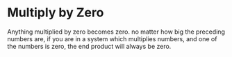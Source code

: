 # Multiply by Zero

Anything multiplied by zero becomes zero. no matter how big the preceding numbers are, if you are in a system which multiplies numbers, and one of the numbers is zero, the end product will always be zero. 